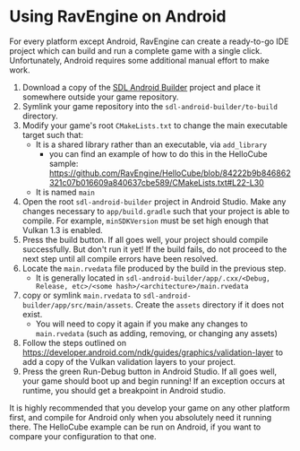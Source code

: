 # Using RavEngine on Android
For every platform except Android, RavEngine can create a ready-to-go IDE project which can build and run a complete game with a single click. Unfortunately, Android requires some additional manual effort to make work. 

1. Download a copy of the [SDL Android Builder](https://github.com/Ravbug/sdl-android-builder) project and place it somewhere outside your game repository.
2. Symlink your game repository into the `sdl-android-builder/to-build` directory.
3. Modify your game's root `CMakeLists.txt` to change the main executable target such that:
    - It is a shared library rather than an executable, via `add_library`
        - you can find an example of how to do this in the HelloCube sample: https://github.com/RavEngine/HelloCube/blob/84222b9b846862321c07b016609a840637cbe589/CMakeLists.txt#L22-L30
    - It is named `main`
4. Open the root `sdl-android-builder` project in Android Studio. Make any changes necessary to `app/build.gradle` such that your project is able to compile. For example, `minSDKVersion` must be set high enough that Vulkan 1.3 is enabled.
5. Press the build button. If all goes well, your project should compile successfully. But don't run it yet! If the build fails, do not proceed to the next step until all compile errors have been resolved.
6. Locate the `main.rvedata` file produced by the build in the previous step. 
    - It is generally located in `sdl-android-builder/app/.cxx/<Debug, Release, etc>/<some hash>/<architecture>/main.rvedata`
7. copy or symlink `main.rvedata` to `sdl-android-builder/app/src/main/assets`. Create the `assets` directory if it does not exist.
    - You will need to copy it again if you make any changes to `main.rvedata` (such as adding, removing, or changing any assets)
8. Follow the steps outlined on https://developer.android.com/ndk/guides/graphics/validation-layer to add a copy of the Vulkan validation layers to your project.
9. Press the green Run-Debug button in Android Studio. If all goes well, your game should boot up and begin running! If an exception occurs at runtime, you should get a breakpoint in Android studio.

It is highly recommended that you develop your game on any other platform first, and compile for Android only when you absolutely need it running there. The HelloCube example can be run on Android, if you want to compare your configuration to that one. 

